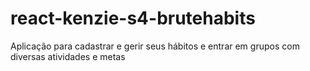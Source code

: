 # react-kenzie-s4-brutehabits
Aplicação para cadastrar e gerir seus hábitos e entrar em grupos com diversas atividades e metas
